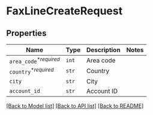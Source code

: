 # FaxLineCreateRequest



## Properties
Name | Type | Description | Notes
------------ | ------------- | ------------- | -------------
| `area_code`<sup>*_required_</sup> | ```int``` |  Area code  |  |
| `country`<sup>*_required_</sup> | ```str``` |  Country  |  |
| `city` | ```str``` |  City  |  |
| `account_id` | ```str``` |  Account ID  |  |

[[Back to Model list]](../README.md#documentation-for-models) [[Back to API list]](../README.md#documentation-for-api-endpoints) [[Back to README]](../README.md)

